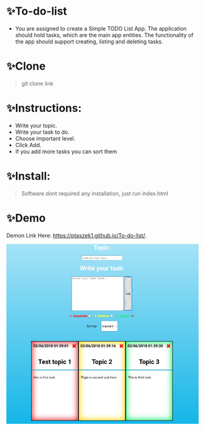 # :sparkles:To-do-list

* You are assigned to create a Simple TODO List App. The application should hold tasks, which are the main app entities. The functionality of the app should support creating, listing and deleting tasks.

# :sparkles:Clone

> git clone link

# :sparkles:Instructions:

* Write your topic.
* Write your task to do.
* Choose important level.
* Click Add.
* If you add more tasks you can sort them

# :sparkles:Install:

> Software dont required any installation, just run index.html

# :sparkles:Demo

Demon Link Here: https://ptaszek1.github.io/To-do-list/.

<img src="https://github.com/ptaszek1/To-do-list/blob/master/img.jpg" width="600">

